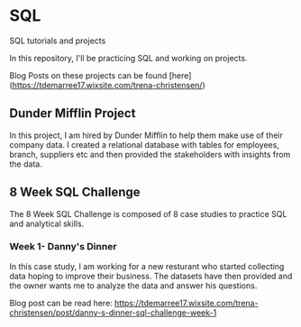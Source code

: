 # SQL
SQL tutorials and projects

In this repository, I'll be practicing SQL and working on projects.

Blog Posts on these projects can be found [here] (https://tdemarree17.wixsite.com/trena-christensen/)

## Dunder Mifflin Project

In this project, I am hired by Dunder Mifflin to help them make use of their company data. I created a relational database with tables for employees, branch, suppliers etc and then provided the stakeholders with insights from the data.

## 8 Week SQL Challenge
The 8 Week SQL Challenge is composed of 8 case studies to practice SQL and analytical skills.

### Week 1- Danny's Dinner
In this case study, I am working for a new resturant who started collecting data hoping to improve their business.
The datasets have then provided and the owner wants me to analyze the data and answer his questions.

Blog post can be read here: https://tdemarree17.wixsite.com/trena-christensen/post/danny-s-dinner-sql-challenge-week-1 
